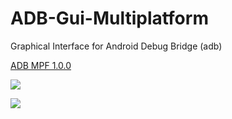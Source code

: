 # ADB-Gui-Multiplatform
 Graphical Interface for Android Debug Bridge (adb)
 
 [ADB MPF 1.0.0](https://github.com/abdoulayeYATERA/ADB-Gui-Multiplatform/files/440665/adb_mpf_gui_1.0.0.zip)

![](https://cloud.githubusercontent.com/assets/9435855/18027436/af0d4b18-6c63-11e6-9e53-6d0ba70e3bac.png)

![](https://cloud.githubusercontent.com/assets/9435855/18027441/b7bff8e6-6c63-11e6-8d6f-c8fa10993923.png)
